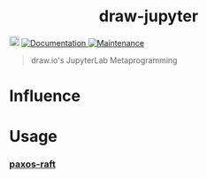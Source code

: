 <h1 align="center">draw-jupyter </h1>
<p>
  <a href="https://www.npmjs.com/package/draw-jupyter"><img src="https://badge.fury.io/js/draw-jupyter.svg" alt="npm version" height="18"></a>
  <a href="https://github.com/paxos-raft/paxos-raft/tree/master/packages/draw-jupyter#readme" target="_blank">
    <img alt="Documentation" src="https://img.shields.io/badge/documentation-yes-brightgreen.svg" />
  </a>
  <a href="https://github.com/paxos-raft/paxos-raft/graphs/commit-activity" target="_blank">
    <img alt="Maintenance" src="https://img.shields.io/badge/Maintained%3F-yes-green.svg" />
  </a>
</p>

> draw.io's JupyterLab Metaprogramming

# Influence

# Usage
### [paxos-raft](https://github.com/paxos-raft/paxos-raft#readme)
